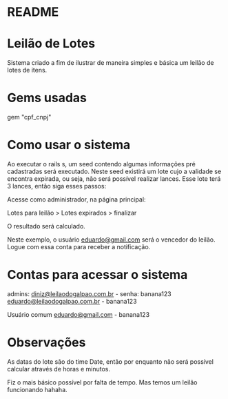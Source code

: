 # README

# Leilão de Lotes

Sistema criado a fim de ilustrar de maneira simples e básica um leilão de lotes de itens.


# Gems usadas
gem "cpf_cnpj"

# Como usar o sistema
Ao executar o rails s, um seed contendo algumas informações pré cadastradas será executado. Neste seed existirá um lote cujo a validade se encontra expirada, ou seja, não será possível realizar lances. Esse lote terá 3 lances, então siga esses passos:

Acesse como administrador, na página principal:

Lotes para leilão > Lotes expirados > finalizar

O resultado será calculado.

Neste exemplo, o usuário eduardo@gmail.com será o vencedor do leilão. Logue com essa conta para receber a notificação.

# Contas para acessar o sistema

admins: 
diniz@leilaodogalpao.com.br - senha: banana123
eduardo@leilaodogalpao.com.br - banana123

Usuário comum
eduardo@gmail.com - banana123


# Observações

As datas do lote são do time Date, então por enquanto não será possível calcular através de horas e minutos.

Fiz o mais básico possível por falta de tempo. Mas temos um leilão funcionando hahaha.









